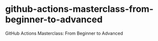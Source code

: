 # github-actions-masterclass-from-beginner-to-advanced
GitHub Actions Masterclass: From Beginner to Advanced
